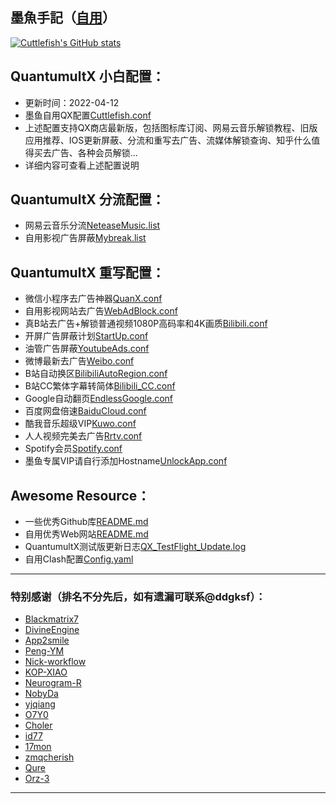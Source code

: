 ## 墨魚手記（[自用](https://i.loli.net/2021/08/17/u81JOBrLCUkXKoH.jpg "感谢赞助")）
[![Cuttlefish's GitHub stats](https://github-readme-stats.vercel.app/api?username=ddgksf2013&show_icons=true&count_private=true&theme=vue)](https://github.comddgksf2013/Cuttlefish)

## QuantumultX 小白配置：
* 更新时间：2022-04-12
* 墨鱼自用QX配置[Cuttlefish.conf](https://github.com/ddgksf2013/Cuttlefish/raw/master/Profile/QuantumultX.conf) 
* 上述配置支持QX商店最新版，包括图标库订阅、网易云音乐解锁教程、旧版应用推荐、IOS更新屏蔽、分流和重写去广告、流媒体解锁查询、知乎什么值得买去广告、各种会员解锁...
* 详细内容可查看上述配置说明

## QuantumultX 分流配置：
* 网易云音乐分流[NeteaseMusic.list](https://github.com/ddgksf2013/Cuttlefish/raw/master/Filter/NeteaseMusic.list)
* 自用影视广告屏蔽[Mybreak.list](https://github.com/ddgksf2013/Cuttlefish/raw/master/Filter/Mybreak.list)

## QuantumultX 重写配置：
* 微信小程序去广告神器[QuanX.conf](https://github.com/ddgksf2013/Cuttlefish/raw/master/Applet/QuanX.conf)
* 自用影视网站去广告[WebAdBlock.conf](https://github.com/ddgksf2013/Cuttlefish/raw/master/Html/WebAdBlock.conf)
* 真B站去广告+解锁普通视频1080P高码率和4K画质[Bilibili.conf](https://github.com/ddgksf2013/Cuttlefish/raw/master/Rewrite/AdBlock/Bilibili.conf)
* 开屏广告屏蔽计划[StartUp.conf](https://github.com/ddgksf2013/Cuttlefish/raw/master/Rewrite/AdBlock/StartUp.conf)
* 油管广告屏蔽[YoutubeAds.conf](https://github.com/ddgksf2013/Cuttlefish/raw/master/Rewrite/AdBlock/YoutubeAds.conf)
* 微博最新去广告[Weibo.conf](https://github.com/ddgksf2013/Cuttlefish/raw/master/Rewrite/AdBlock/Weibo.conf)
* B站自动换区[BilibiliAutoRegion.conf](https://github.com/ddgksf2013/Cuttlefish/raw/master/Rewrite/Function/BilibiliAutoRegion.conf)
* B站CC繁体字幕转简体[Bilibili_CC.conf](https://github.com/ddgksf2013/Cuttlefish/raw/master/Rewrite/Function/Bilibili_CC.conf)
* Google自动翻页[EndlessGoogle.conf](https://github.com/ddgksf2013/Cuttlefish/raw/master/Rewrite/Function/EndlessGoogle.conf)
* 百度网盘倍速[BaiduCloud.conf](https://github.com/ddgksf2013/Cuttlefish/raw/master/Rewrite/UnlockVip/BaiduCloud.conf)
* 酷我音乐超级VIP[Kuwo.conf](https://github.com/ddgksf2013/Cuttlefish/raw/master/Rewrite/UnlockVip/Kuwo.conf)
* 人人视频完美去广告[Rrtv.conf](https://github.com/ddgksf2013/Cuttlefish/raw/master/Rewrite/UnlockVip/Rrtv.conf)
* Spotify会员[Spotify.conf](https://github.com/ddgksf2013/Cuttlefish/raw/master/Rewrite/UnlockVip/Spotify.conf)
* 墨鱼专属VIP请自行添加Hostname[UnlockApp.conf](https://github.com/ddgksf2013/Cuttlefish/raw/master/Rewrite/UnlockApp.conf)

## Awesome Resource：
* 一些优秀Github库[README.md](https://github.com/ddgksf2013/Cuttlefish/blob/master/Github/README.md)
* 自用优秀Web网站[README.md](https://github.com/ddgksf2013/Cuttlefish/blob/master/Html/README.md)
* QuantumultX测试版更新日志[QX_TestFlight_Update.log](https://github.com/ddgksf2013/Cuttlefish/raw/master/Profile/QX_TestFlight_Update.log)
* 自用Clash配置[Config.yaml](https://github.com/ddgksf2013/Cuttlefish/raw/master/Profile/Config.yaml)


---------------------------------------------------------------------------------------------------------------------------------------------------------------------------------

### 特别感谢（排名不分先后，如有遗漏可联系@ddgksf）：
 
*  [Blackmatrix7](https://github.com/blackmatrix7/ios_rule_script) 
*  [DivineEngine](https://github.com/DivineEngine) 
*  [App2smile](https://github.com/app2smile/rules)  
*  [Peng-YM](https://github.com/Peng-YM)
*  [Nick-workflow](https://github.com/Nick-workflow)
*  [KOP-XIAO](https://github.com/KOP-XIAO)
*  [Neurogram-R](https://github.com/Neurogram-R)
*  [NobyDa](https://github.com/NobyDa)
*  [yjqiang](https://github.com/yjqiang)
*  [O7Y0](https://github.com/O7Y0)
*  [Choler](https://github.com/Choler) 
*  [id77](https://github.com/id77)
*  [17mon](https://github.com/17mon)
*  [zmqcherish](https://github.com/zmqcherish)
*  [Qure](https://github.com/Koolson/Qure)
*  [Orz-3](https://github.com/Orz-3)

---------------------------------------------------------------------------------------------------------------------------------------------------------------------------------
